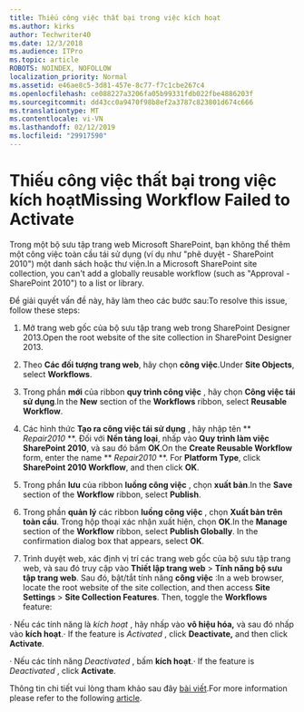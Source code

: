 ```yaml
---
title: Thiếu công việc thất bại trong việc kích hoạt
ms.author: kirks
author: Techwriter40
ms.date: 12/3/2018
ms.audience: ITPro
ms.topic: article
ROBOTS: NOINDEX, NOFOLLOW
localization_priority: Normal
ms.assetid: e46ae8c5-3d81-457e-8c77-f7c1cbe267c4
ms.openlocfilehash: ce088227a3206fa05b99331fdb022fbe4886203f
ms.sourcegitcommit: dd43cc0a9470f98b8ef2a3787c823801d674c666
ms.translationtype: MT
ms.contentlocale: vi-VN
ms.lasthandoff: 02/12/2019
ms.locfileid: "29917590"
---
```

# <a name="missing-workflow-failed-to-activate"></a><span data-ttu-id="827d7-102">Thiếu công việc thất bại trong việc kích hoạt</span><span class="sxs-lookup"><span data-stu-id="827d7-102">Missing Workflow Failed to Activate</span></span>

<span data-ttu-id="827d7-103">Trong một bộ sưu tập trang web Microsoft SharePoint, bạn không thể thêm một công việc toàn cầu tái sử dụng (ví dụ như "phê duyệt - SharePoint 2010") một danh sách hoặc thư viện.</span><span class="sxs-lookup"><span data-stu-id="827d7-103">In a Microsoft SharePoint site collection, you can't add a globally reusable workflow (such as "Approval - SharePoint 2010") to a list or library.</span></span>
  
<span data-ttu-id="827d7-104">Để giải quyết vấn đề này, hãy làm theo các bước sau:</span><span class="sxs-lookup"><span data-stu-id="827d7-104">To resolve this issue, follow these steps:</span></span> 
  
1. <span data-ttu-id="827d7-105">Mở trang web gốc của bộ sưu tập trang web trong SharePoint Designer 2013.</span><span class="sxs-lookup"><span data-stu-id="827d7-105">Open the root website of the site collection in SharePoint Designer 2013.</span></span>
  
2. <span data-ttu-id="827d7-106">Theo **Các đối tượng trang web**, hãy chọn **công việc**.</span><span class="sxs-lookup"><span data-stu-id="827d7-106">Under **Site Objects**, select **Workflows**.</span></span> 
  
3. <span data-ttu-id="827d7-107">Trong phần **mới** của ribbon **quy trình công việc** , hãy chọn **Công việc tái sử dụng**.</span><span class="sxs-lookup"><span data-stu-id="827d7-107">In the **New** section of the **Workflows** ribbon, select **Reusable Workflow**.</span></span> 
  
4. <span data-ttu-id="827d7-p101">Các hình thức **Tạo ra công việc tái sử dụng** , hãy nhập tên \*\* *Repair2010* \*\*. Đối với **Nền tảng loại**, nhấp vào **Quy trình làm việc SharePoint 2010**, và sau đó bấm **OK**.</span><span class="sxs-lookup"><span data-stu-id="827d7-p101">On the **Create Reusable Workflow** form, enter the name \*\* *Repair2010* \*\*. For **Platform Type**, click **SharePoint 2010 Workflow**, and then click **OK**.</span></span> 
  
1. <span data-ttu-id="827d7-110">Trong phần **lưu** của ribbon **luồng công việc** , chọn **xuất bản**.</span><span class="sxs-lookup"><span data-stu-id="827d7-110">In the **Save** section of the **Workflow** ribbon, select **Publish**.</span></span> 
  
2. <span data-ttu-id="827d7-p102">Trong phần **quản lý** các ribbon **luồng công việc** , chọn **Xuất bản trên toàn cầu**. Trong hộp thoại xác nhận xuất hiện, chọn **OK**.</span><span class="sxs-lookup"><span data-stu-id="827d7-p102">In the **Manage** section of the **Workflow** ribbon, select **Publish Globally**. In the confirmation dialog box that appears, select **OK**.</span></span> 
  
3. <span data-ttu-id="827d7-p103">Trình duyệt web, xác định vị trí các trang web gốc của bộ sưu tập trang web, và sau đó truy cập vào **Thiết lập trang web** \> **Tính năng bộ sưu tập trang web**. Sau đó, bật/tắt tính năng **công việc** :</span><span class="sxs-lookup"><span data-stu-id="827d7-p103">In a web browser, locate the root website of the site collection, and then access **Site Settings** \> **Site Collection Features**. Then, toggle the **Workflows** feature:</span></span> 
  
<span data-ttu-id="827d7-115">· Nếu các tính năng là *kích hoạt* , hãy nhấp vào **vô hiệu hóa,** và sau đó nhấp vào **kích hoạt**.</span><span class="sxs-lookup"><span data-stu-id="827d7-115">· If the feature is  *Activated*  , click **Deactivate,** and then click **Activate**.</span></span> 
  
<span data-ttu-id="827d7-116">· Nếu các tính năng *Deactivated* , bấm **kích hoạt**.</span><span class="sxs-lookup"><span data-stu-id="827d7-116">· If the feature is  *Deactivated*  , click **Activate**.</span></span> 
  
<span data-ttu-id="827d7-117">Thông tin chi tiết vui lòng tham khảo sau đây [bài viết](https://go.microsoft.com/fwlink/?linkid=2047770&amp;clcid=0x409).</span><span class="sxs-lookup"><span data-stu-id="827d7-117">For more information please refer to the following [article](https://go.microsoft.com/fwlink/?linkid=2047770&amp;clcid=0x409).</span></span>
  

